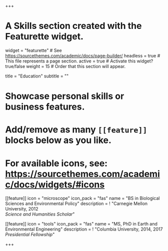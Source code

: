 +++
# A Skills section created with the Featurette widget.
widget = "featurette"  # See https://sourcethemes.com/academic/docs/page-builder/
headless = true  # This file represents a page section.
active = true  # Activate this widget? true/false
weight = 15  # Order that this section will appear.

title = "Education"
subtitle = ""

# Showcase personal skills or business features.
# 
# Add/remove as many `[[feature]]` blocks below as you like.
# 
# For available icons, see: https://sourcethemes.com/academic/docs/widgets/#icons

[[feature]]
  icon = "microscope"
  icon_pack = "fas"
  name = "BS in Biological Sciences and Environmental Policy"
  description = ! "Carnegie Mellon University, 2012<br>*Science and Humanities Scholar*"
  
[[feature]]
  icon = "tools"
  icon_pack = "fas"
  name = "MS, PhD in Earth and Environmental Engineering"
  description = ! "Columbia University, 2014, 2017<br>*Presidential Fellowship*"

+++
